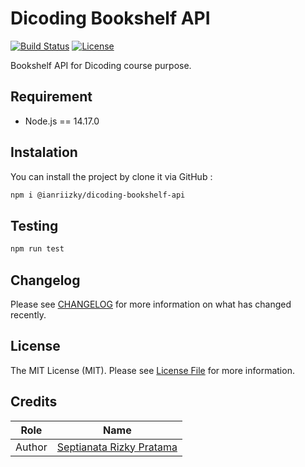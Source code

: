 # Dicoding Bookshelf API

[![Build Status](https://github.com/ianriizky/dicoding-bookshelf-api/actions/workflows/test.yml/badge.svg)](https://github.com/ianriizky/dicoding-bookshelf-api/actions)
[![License](https://img.shields.io/badge/License-MIT-yellow.svg)](LICENSE.md)

Bookshelf API for Dicoding course purpose.

## Requirement

- Node.js == 14.17.0

## Instalation

You can install the project by clone it via GitHub :

```bash
npm i @ianriizky/dicoding-bookshelf-api
```

## Testing

```bash
npm run test
```

## Changelog

Please see [CHANGELOG](CHANGELOG.md) for more information on what has changed recently.

## License

The MIT License (MIT). Please see [License File](LICENSE.md) for more information.

## Credits

| Role | Name |
| ---- | ---- |
| Author | [Septianata Rizky Pratama](https://github.com/ianriizky) |

